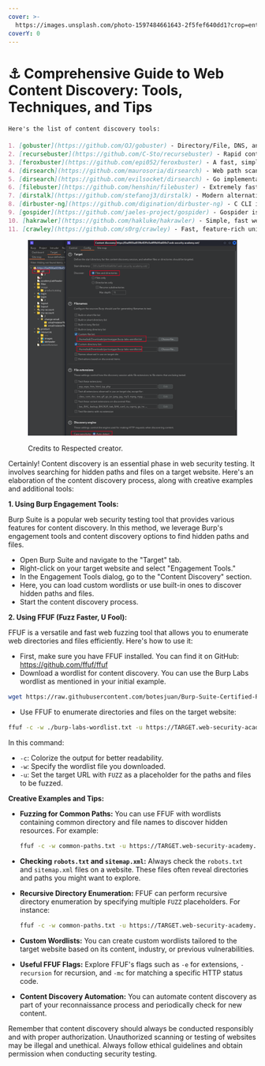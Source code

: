 ```yaml
---
cover: >-
  https://images.unsplash.com/photo-1597484661643-2f5fef640dd1?crop=entropy&cs=srgb&fm=jpg&ixid=M3wxOTcwMjR8MHwxfHNlYXJjaHw1fHx0b29sc3xlbnwwfHx8fDE2OTQxNTMyNzN8MA&ixlib=rb-4.0.3&q=85
coverY: 0
---
```


# ⚓ Comprehensive Guide to Web Content Discovery: Tools, Techniques, and Tips

```markdown
Here's the list of content discovery tools:

1. [gobuster](https://github.com/OJ/gobuster) - Directory/File, DNS, and VHost busting tool written in Go.
2. [recursebuster](https://github.com/C-Sto/recursebuster) - Rapid content discovery tool for recursively querying webservers, useful in pentesting and web application assessments.
3. [feroxbuster](https://github.com/epi052/feroxbuster) - A fast, simple, recursive content discovery tool written in Rust.
4. [dirsearch](https://github.com/maurosoria/dirsearch) - Web path scanner.
5. [dirsearch](https://github.com/evilsocket/dirsearch) - Go implementation of dirsearch.
6. [filebuster](https://github.com/henshin/filebuster) - Extremely fast and flexible web fuzzer.
7. [dirstalk](https://github.com/stefanoj3/dirstalk) - Modern alternative to dirbuster/dirb.
8. [dirbuster-ng](https://github.com/digination/dirbuster-ng) - C CLI implementation of the Java dirbuster tool.
9. [gospider](https://github.com/jaeles-project/gospider) - Gospider is a fast web spider written in Go.
10. [hakrawler](https://github.com/hakluke/hakrawler) - Simple, fast web crawler designed for easy and quick discovery of endpoints and assets within a web application.
11. [crawley](https://github.com/s0rg/crawley) - Fast, feature-rich unix-way web scraper/crawler written in Golang.

```

<figure><img src="../.gitbook/assets/content-discovery.png" alt=""><figcaption><p>Credits to Respected creator.</p></figcaption></figure>

Certainly! Content discovery is an essential phase in web security testing. It involves searching for hidden paths and files on a target website. Here's an elaboration of the content discovery process, along with creative examples and additional tools:

**1. Using Burp Engagement Tools:**

Burp Suite is a popular web security testing tool that provides various features for content discovery. In this method, we leverage Burp's engagement tools and content discovery options to find hidden paths and files.

* Open Burp Suite and navigate to the "Target" tab.
* Right-click on your target website and select "Engagement Tools."
* In the Engagement Tools dialog, go to the "Content Discovery" section.
* Here, you can load custom wordlists or use built-in ones to discover hidden paths and files.
* Start the content discovery process.

**2. Using FFUF (Fuzz Faster, U Fool):**

FFUF is a versatile and fast web fuzzing tool that allows you to enumerate web directories and files efficiently. Here's how to use it:

* First, make sure you have FFUF installed. You can find it on GitHub: https://github.com/ffuf/ffuf
* Download a wordlist for content discovery. You can use the Burp Labs wordlist as mentioned in your initial example.

```bash
wget https://raw.githubusercontent.com/botesjuan/Burp-Suite-Certified-Practitioner-Exam-Study/main/wordlists/burp-labs-wordlist.txt
```

* Use FFUF to enumerate directories and files on the target website:

```bash
ffuf -c -w ./burp-labs-wordlist.txt -u https://TARGET.web-security-academy.net/FUZZ
```

In this command:

* `-c`: Colorize the output for better readability.
* `-w`: Specify the wordlist file you downloaded.
* `-u`: Set the target URL with `FUZZ` as a placeholder for the paths and files to be fuzzed.

**Creative Examples and Tips:**

*   **Fuzzing for Common Paths:** You can use FFUF with wordlists containing common directory and file names to discover hidden resources. For example:

    ```bash
    ffuf -c -w common-paths.txt -u https://TARGET.web-security-academy.net/FUZZ
    ```
* **Checking `robots.txt` and `sitemap.xml`:** Always check the `robots.txt` and `sitemap.xml` files on a website. These files often reveal directories and paths you might want to explore.
*   **Recursive Directory Enumeration:** FFUF can perform recursive directory enumeration by specifying multiple `FUZZ` placeholders. For instance:

    ```bash
    ffuf -c -w common-paths.txt -u https://TARGET.web-security-academy.net/FUZZ/FUZZ
    ```
* **Custom Wordlists:** You can create custom wordlists tailored to the target website based on its content, industry, or previous vulnerabilities.
* **Useful FFUF Flags:** Explore FFUF's flags such as `-e` for extensions, `-recursion` for recursion, and `-mc` for matching a specific HTTP status code.
* **Content Discovery Automation:** You can automate content discovery as part of your reconnaissance process and periodically check for new content.

Remember that content discovery should always be conducted responsibly and with proper authorization. Unauthorized scanning or testing of websites may be illegal and unethical. Always follow ethical guidelines and obtain permission when conducting security testing.
